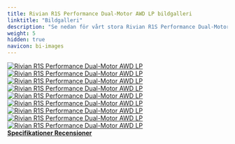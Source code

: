 ```yaml
---
title: Rivian R1S Performance Dual-Motor AWD LP bildgalleri
linktitle: "Bildgalleri"
description: "Se nedan för vårt stora Rivian R1S Performance Dual-Motor AWD LP bildgalleri. Klicka på bilderna för högupplösta versioner."
weight: 5
hidden: true
navicon: bi-images
---
```

<!-- markdownlint-disable MD033 -->
<div class="row" id ="my-gallery">
	<div class="pswp-grid-item col-6 col-md-4">
		<a href="https://media.evkx.net/multimedia/models/rivian/r1/r1s_performance_dual-motor_awd_lp/charging_1.jpg"
data-pswp-src="https://media.evkx.net/multimedia/models/rivian/r1/r1s_performance_dual-motor_awd_lp/charging_1.jpg"
data-pswp-width="2880"
data-pswp-height="1920" 
target="_blank">
			<img src="https://media.evkx.net/multimedia/models/rivian/r1/r1s_performance_dual-motor_awd_lp/charging_1_xst.jpg" alt="Rivian R1S Performance Dual-Motor AWD LP" class="img-fluid " />
		</a>
	</div>
	<div class="pswp-grid-item col-6 col-md-4">
		<a href="https://media.evkx.net/multimedia/models/rivian/r1/r1s_performance_dual-motor_awd_lp/charging_2.jpg"
data-pswp-src="https://media.evkx.net/multimedia/models/rivian/r1/r1s_performance_dual-motor_awd_lp/charging_2.jpg"
data-pswp-width="2880"
data-pswp-height="1920" 
target="_blank">
			<img src="https://media.evkx.net/multimedia/models/rivian/r1/r1s_performance_dual-motor_awd_lp/charging_2_xst.jpg" alt="Rivian R1S Performance Dual-Motor AWD LP" class="img-fluid " />
		</a>
	</div>
	<div class="pswp-grid-item col-6 col-md-4">
		<a href="https://media.evkx.net/multimedia/models/rivian/r1/r1s_performance_dual-motor_awd_lp/exterior_1.jpg"
data-pswp-src="https://media.evkx.net/multimedia/models/rivian/r1/r1s_performance_dual-motor_awd_lp/exterior_1.jpg"
data-pswp-width="2880"
data-pswp-height="1920" 
target="_blank">
			<img src="https://media.evkx.net/multimedia/models/rivian/r1/r1s_performance_dual-motor_awd_lp/exterior_1_xst.jpg" alt="Rivian R1S Performance Dual-Motor AWD LP" class="img-fluid " />
		</a>
	</div>
	<div class="pswp-grid-item col-6 col-md-4">
		<a href="https://media.evkx.net/multimedia/models/rivian/r1/r1s_performance_dual-motor_awd_lp/exterior_2.jpg"
data-pswp-src="https://media.evkx.net/multimedia/models/rivian/r1/r1s_performance_dual-motor_awd_lp/exterior_2.jpg"
data-pswp-width="2880"
data-pswp-height="1920" 
target="_blank">
			<img src="https://media.evkx.net/multimedia/models/rivian/r1/r1s_performance_dual-motor_awd_lp/exterior_2_xst.jpg" alt="Rivian R1S Performance Dual-Motor AWD LP" class="img-fluid " />
		</a>
	</div>
	<div class="pswp-grid-item col-6 col-md-4">
		<a href="https://media.evkx.net/multimedia/models/rivian/r1/r1s_performance_dual-motor_awd_lp/frunk_1.jpg"
data-pswp-src="https://media.evkx.net/multimedia/models/rivian/r1/r1s_performance_dual-motor_awd_lp/frunk_1.jpg"
data-pswp-width="2880"
data-pswp-height="1920" 
target="_blank">
			<img src="https://media.evkx.net/multimedia/models/rivian/r1/r1s_performance_dual-motor_awd_lp/frunk_1_xst.jpg" alt="Rivian R1S Performance Dual-Motor AWD LP" class="img-fluid " />
		</a>
	</div>
	<div class="pswp-grid-item col-6 col-md-4">
		<a href="https://media.evkx.net/multimedia/models/rivian/r1/r1s_performance_dual-motor_awd_lp/main_1.jpg"
data-pswp-src="https://media.evkx.net/multimedia/models/rivian/r1/r1s_performance_dual-motor_awd_lp/main_1.jpg"
data-pswp-width="2880"
data-pswp-height="1920" 
target="_blank">
			<img src="https://media.evkx.net/multimedia/models/rivian/r1/r1s_performance_dual-motor_awd_lp/main_1_xst.jpg" alt="Rivian R1S Performance Dual-Motor AWD LP" class="img-fluid " />
		</a>
	</div>
	<div class="pswp-grid-item col-6 col-md-4">
		<a href="https://media.evkx.net/multimedia/models/rivian/r1/r1s_performance_dual-motor_awd_lp/screens_1.jpg"
data-pswp-src="https://media.evkx.net/multimedia/models/rivian/r1/r1s_performance_dual-motor_awd_lp/screens_1.jpg"
data-pswp-width="1600"
data-pswp-height="1067" 
target="_blank">
			<img src="https://media.evkx.net/multimedia/models/rivian/r1/r1s_performance_dual-motor_awd_lp/screens_1_xst.jpg" alt="Rivian R1S Performance Dual-Motor AWD LP" class="img-fluid " />
		</a>
	</div>
	<div class="pswp-grid-item col-6 col-md-4">
		<a href="https://media.evkx.net/multimedia/models/rivian/r1/r1s_performance_dual-motor_awd_lp/screens_2.jpg"
data-pswp-src="https://media.evkx.net/multimedia/models/rivian/r1/r1s_performance_dual-motor_awd_lp/screens_2.jpg"
data-pswp-width="1534"
data-pswp-height="1016" 
target="_blank">
			<img src="https://media.evkx.net/multimedia/models/rivian/r1/r1s_performance_dual-motor_awd_lp/screens_2_xst.jpg" alt="Rivian R1S Performance Dual-Motor AWD LP" class="img-fluid " />
		</a>
	</div>
	<div class="pswp-grid-item col-6 col-md-4">
		<a href="https://media.evkx.net/multimedia/models/rivian/r1/r1s_performance_dual-motor_awd_lp/trunk_1.jpg"
data-pswp-src="https://media.evkx.net/multimedia/models/rivian/r1/r1s_performance_dual-motor_awd_lp/trunk_1.jpg"
data-pswp-width="1920"
data-pswp-height="1080" 
target="_blank">
			<img src="https://media.evkx.net/multimedia/models/rivian/r1/r1s_performance_dual-motor_awd_lp/trunk_1_xst.jpg" alt="Rivian R1S Performance Dual-Motor AWD LP" class="img-fluid " />
		</a>
	</div>
</div>
<script type="module">
  import PhotoSwipeLightbox from '/js/photoswipe-lightbox.esm.js';
    const lightbox = new PhotoSwipeLightbox({
       gallery: '#my-gallery',
        children: 'a',
        pswpModule: () => import('/js/photoswipe.esm.js')
    });
lightbox.init();
</script>
<div class="mt-3 mb-3">
<a href="../specifications/" class="text-decoration-none text-black">
<strong><i class="bi-arrow-left"></i> Specifikationer </strong>
</a>
<a href="../reviews/" class="text-decoration-none text-black float-end">
<strong>Recensioner <i class="bi-arrow-right"></i></strong>
</a>
</div>
